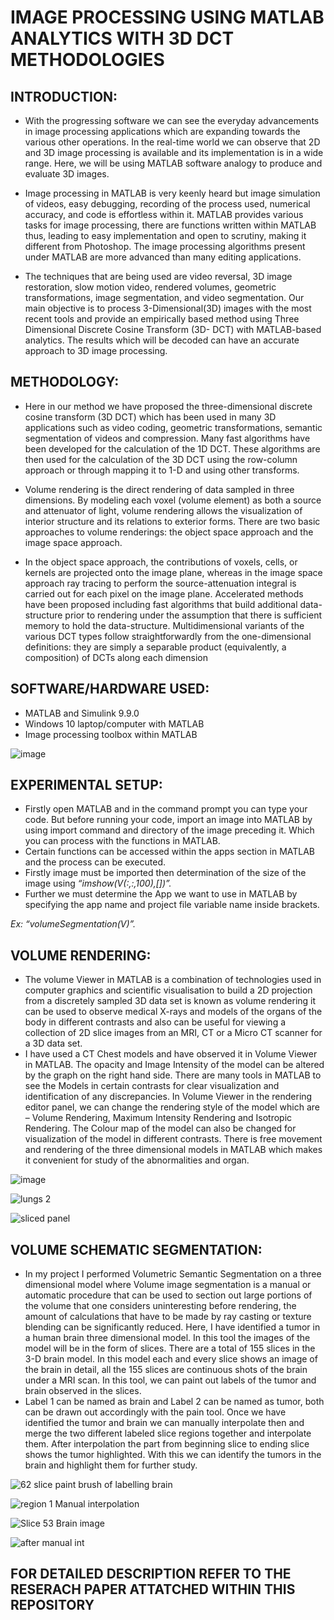 # IMAGE PROCESSING USING MATLAB ANALYTICS WITH 3D DCT METHODOLOGIES
## INTRODUCTION:
- With the progressing software we can see the everyday advancements in image processing applications which are expanding towards the various other operations. 
In the real-time world we can observe that 2D and 3D image processing is available and its implementation is in a wide range. 
Here, we will be using MATLAB software analogy to produce and evaluate 3D images. 

- Image processing in MATLAB is very keenly heard but image simulation of videos, easy debugging, recording of the process used, numerical accuracy, and code is effortless within it. 
MATLAB provides various tasks for image processing, there are functions written within MATLAB thus, leading to easy implementation and open to scrutiny, making it different from Photoshop. 
The image processing algorithms present under MATLAB are more advanced than many editing applications.

- The techniques that are being used are video reversal, 3D image restoration, slow motion video, rendered volumes, geometric transformations, image segmentation, and video segmentation. 
Our main objective is to process 3-Dimensional(3D) images with the most recent tools and provide an empirically based method using Three Dimensional Discrete Cosine Transform (3D- DCT) with MATLAB-based analytics. 
The results which will be decoded can have an accurate approach to 3D image processing.

## METHODOLOGY:

- Here in our method we have proposed the three-dimensional discrete cosine transform (3D DCT) which has been used in many 3D applications such as video coding, geometric transformations, semantic segmentation of videos and compression. Many fast algorithms have been developed for the calculation of the 1D DCT. These algorithms are then used for the calculation of the 3D DCT using the row-column approach or through mapping it to 1-D and using other transforms.

- Volume rendering is the direct rendering of data sampled in three dimensions. By modeling each voxel (volume element) as both a source and attenuator of light, volume rendering allows the visualization of interior structure and its relations to exterior forms. There are two basic approaches to volume renderings: the object space approach and the image space approach.

- In the object space approach, the contributions of voxels, cells, or kernels are projected onto the image plane, whereas in the image space approach ray tracing to perform the source-attenuation integral is carried out for each pixel on the image plane. Accelerated methods have been proposed including fast algorithms that build additional data-structure prior to rendering under the assumption that there is sufficient memory to hold the data-structure. Multidimensional variants of the various DCT types follow straightforwardly from the one-dimensional definitions: they are simply a separable product (equivalently, a composition) of DCTs along each dimension

## SOFTWARE/HARDWARE USED:
- MATLAB and Simulink 9.9.0
- Windows 10 laptop/computer with MATLAB
- Image processing toolbox within MATLAB

![image](https://github.com/Cosmic1509/Fifth-semester-MATLAB-project/assets/82835887/5e38d93b-787d-4e76-9287-854bc8b64461)

## EXPERIMENTAL SETUP:
- Firstly open MATLAB and in the command prompt you can type your code. But before running your code, import an image into MATLAB by using import command and directory of the image preceding it. Which you can process with the functions in MATLAB.
- Certain functions can be accessed within the apps section in MATLAB and the process can be executed.
- Firstly image must be imported then determination of the size of the image using  _“imshow(V(:,:,100),[])”._
-  Further we must determine the App we want to use in MATLAB by specifying the app name and project file variable name inside brackets.
  
_Ex: “volumeSegmentation(V)”._

## VOLUME RENDERING:

- The volume Viewer in MATLAB is a combination of technologies used in computer graphics and scientific visualisation to build a 2D projection from a discretely sampled 3D data set is known as volume rendering it can be used to observe medical X-rays and models of the organs of the body in different contrasts and also can be useful for viewing a collection of 2D slice images from an MRI, CT or a Micro CT scanner for a 3D data set.
- I have used a CT Chest models and have observed it in Volume Viewer in MATLAB. The opacity and Image Intensity of the model can be altered by the graph on the right hand side. There are many tools in MATLAB to see the Models in certain contrasts for clear visualization and identification of any discrepancies. In Volume Viewer in the rendering editor panel, we can change the rendering style of the model which are – Volume Rendering, Maximum Intensity Rendering and Isotropic Rendering.
The Colour map of the model can also be changed for visualization of the model in different contrasts. There is free movement and rendering of the three dimensional models in MATLAB which makes it convenient for study of the abnormalities and organ.

![image](https://github.com/Cosmic1509/Fifth-semester-MATLAB-project/assets/82835887/a5709176-7210-4558-a0d4-0d8eccc98d0a)

![lungs 2](https://github.com/Cosmic1509/Fifth-semester-MATLAB-project/assets/82835887/b4260f76-721c-4544-ba2e-e4ca91f165bc)

![sliced panel](https://github.com/Cosmic1509/Fifth-semester-MATLAB-project/assets/82835887/c5caa2fc-59ab-482b-8544-dc181d4f5544)

## VOLUME SCHEMATIC SEGMENTATION:


- In my project I performed Volumetric Semantic Segmentation on a three dimensional model where Volume image segmentation is a manual or automatic procedure that can be used to section out large portions of the volume that one considers uninteresting before rendering, the amount of calculations that have to be made by ray casting or texture blending can be significantly reduced.
Here, I have identified a tumor in a human brain three dimensional model. In this tool the images of the model will be in the form of slices. There are a total of 155 slices in the 3-D brain model. In this model each and every slice shows an image of the brain in detail, all the 155 slices are continuous shots of the brain under a MRI scan. In this tool, we can paint out labels of the tumor and brain observed in the slices.
- Label 1 can be named as brain and Label 2 can be named as tumor, both can be drawn out accordingly with the pain tool.
Once we have identified the tumor and brain we can manually interpolate then and merge the two different labeled slice regions together and interpolate them. After interpolation the part from beginning slice to ending slice shows the tumor highlighted. With this we can identify the tumors in the brain and highlight them for further study.

![62 slice paint brush of labelling brain](https://github.com/Cosmic1509/Fifth-semester-MATLAB-project/assets/82835887/964183dd-0ff3-4e7e-ab54-1c86da1a37d6)


![region 1 Manual interpolation](https://github.com/Cosmic1509/Fifth-semester-MATLAB-project/assets/82835887/5204e006-3fb3-4b6f-bc72-314a957b8bb8)


![Slice 53 Brain image](https://github.com/Cosmic1509/Fifth-semester-MATLAB-project/assets/82835887/3c2da0f8-7f31-441e-8a24-8faf2435728f)


![after manual int](https://github.com/Cosmic1509/Fifth-semester-MATLAB-project/assets/82835887/c2cdb928-32cc-4566-9676-66879c49439f)


## FOR DETAILED DESCRIPTION REFER TO THE RESERACH PAPER ATTATCHED WITHIN THIS REPOSITORY


